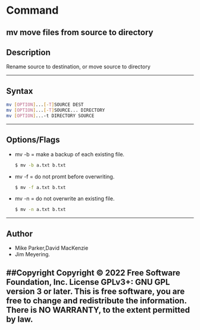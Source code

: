 # Command
mv
move files from source to directory
---

## Description
Rename source to destination, or move source to directory

---

## Syntax
```bash
mv [OPTION]...[-T]SOURCE DEST
mv [OPTION]...[-T]SOURCE... DIRECTORY
mv [OPTION]...-t DIRECTORY SOURCE
```

---

## Options/Flags
- mv -b = make a backup of each existing file.
    ```bash
    $ mv -b a.txt b.txt
    ```
- mv -f = do not promt before overwriting.
    ```bash
    $ mv -f a.txt b.txt
    ```
- mv -n = do not overwrite an existing file.
    ```bash
    $ mv -n a.txt b.txt
    ```
---
## Author
- Mike Parker,David MacKenzie
- Jim Meyering.

##Copyright
Copyright © 2022 Free Software Foundation, Inc. License GPLv3+: GNU GPL version 3 or later. This is free software, you are free to change and redistribute the information. There is NO WARRANTY, to the extent permitted by law.
---